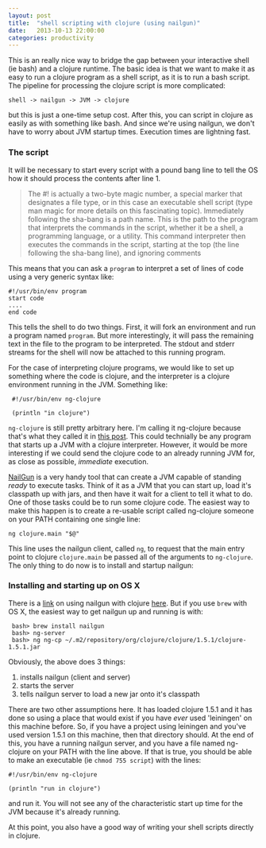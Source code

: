 ```yaml
---
layout: post
title:  "shell scripting with clojure (using nailgun)"
date:   2013-10-13 22:00:00
categories: productivity
---
```


This is an really nice way to bridge the gap between your interactive shell (ie bash) and a clojure runtime.  The basic idea is that we want to make it as easy to run a clojure program as a shell script, as it is to run a bash script.  The pipeline for processing the clojure script is more complicated:

    shell -> nailgun -> JVM -> clojure

but this is just a one-time setup cost.  After this, you can script in clojure as easily as with something like bash.  And since we're using nailgun, we don't have to worry about JVM startup times.  Execution times are lightning fast.

### The script

It will be necessary to start every script with a pound bang line to tell the OS how it should process the contents after line 1.  

> The #! is actually a two-byte magic number, a special marker that designates a file type, or in this case an executable shell script (type man magic for more details on this fascinating topic). Immediately following the sha-bang is a path name. This is the path to the program that interprets the commands in the script, whether it be a shell, a programming language, or a utility. This command interpreter then executes the commands in the script, starting at the top (the line following the sha-bang line), and ignoring comments

This means that you can ask a `program` to interpret a set of lines of code using a very generic syntax like:

    #!/usr/bin/env program
    start code
    ....
    end code 

This tells the shell to do two things.  First, it will fork an environment and run a program named `program`.   But more interestingly, it will pass the remaining text in the file to the program to be interpreted.  The stdout and stderr streams for the shell will now be attached to this running program.

For the case of interpreting clojure programs, we would like to set up something where the code is clojure, and the interpreter is a clojure environment running in the JVM.  Something like:

     #!/usr/bin/env ng-clojure
     
     (println "in clojure")

`ng-clojure` is still pretty arbitrary here.  I'm calling it ng-clojure because that's what they called it in [this post][install].  This could technially be any program that starts up a JVM with a clojure interpreter.  However, it would be more interesting if we could send the clojure code to an already running JVM for, as close as possible, _immediate_ execution.

[NailGun][nailgun] is a very handy tool that can create a JVM capable of standing _ready_ to execute tasks.  Think of it as a JVM that you can start up, load it's classpath up with jars, and then have it wait for a client to tell it what to do.  One of those tasks could be to run some clojure code.  The easiest way to make this happen is to create a re-usable script called ng-clojure someone on your PATH containing one single line:

    ng clojure.main "$@"

This line uses the nailgun client, called `ng`, to request that the main entry point to clojure `clojure.main` be passed all of the arguments to `ng-clojure`.  The only thing to do now is to install and startup nailgun:

### Installing and starting up on OS X

There is a [link][install] on using nailgun with clojure [here][install].  But if you use `brew` with OS X, the easiest way to get nailgun up and running is with:

     bash> brew install nailgun
     bash> ng-server
     bash> ng ng-cp ~/.m2/repository/org/clojure/clojure/1.5.1/clojure-1.5.1.jar

Obviously, the above does 3 things:

1.  installs nailgun (client and server)
2.  starts the server
3.  tells nailgun server to load a new jar onto it's classpath

There are two other assumptions here.  It has loaded clojure 1.5.1 and it has done so using a place that would exist if you have _ever_ used 'leiningen' on this machine before.  So, if you have a project using leiningen and you've used version 1.5.1 on this machine, then that directory should.  At the end of this, you have a running nailgun server, and you have a file named ng-clojure on your PATH with the line above.  If that is true, you should be able to make an executable (ie `chmod 755 script`) with the lines:

    #!/usr/bin/env ng-clojure
    
    (println "run in clojure")

and run it.  You will not see any of the characteristic start up time for the JVM because it's already running.

At this point, you also have a good way of writing your shell scripts directly in clojure.  

[nailgun]: http://www.martiansoftware.com/nailgun/
[install]: http://prsm.tc/0LVwDi
